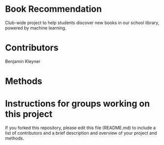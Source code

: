 # Book Recommendation
Club-wide project to help students discover new books in our school library, powered by machine learning.

# Contributors
Benjamin Kleyner

# Methods

# Instructions for groups working on this project
If you forked this repository, please edit this file (README.md) to include a list of contributors and a brief description and overview of your project and methods.
